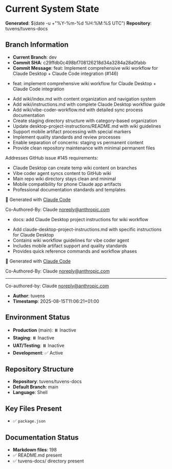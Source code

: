 # Current System State
**Generated**: $(date -u +"%Y-%m-%d %H:%M:%S UTC")
**Repository**: tuvens/tuvens-docs

## Branch Information
- **Current Branch**: dev
- **Commit SHA**: c29ffdb0c498bf708126218d34a3284a28a0fabb
- **Commit Message**: feat: Implement comprehensive wiki workflow for Claude Desktop + Claude Code integration (#146)

* feat: implement comprehensive wiki workflow for Claude Desktop + Claude Code integration

- Add wiki/index.md with content organization and navigation system
- Add wiki/instructions.md with complete Claude Desktop workflow guide
- Add wiki/vibe-coder-workflow.md with detailed sync process documentation
- Create staging directory structure with category-based organization
- Update desktop-project-instructions/README.md with wiki guidelines
- Support mobile artifact processing with special markers
- Implement quality standards and review processes
- Enable separation of concerns: staging vs permanent content
- Provide clean repository maintenance with minimal permanent files

Addresses GitHub issue #145 requirements:
- Claude Desktop can create temp wiki content on branches
- Vibe coder agent syncs content to GitHub wiki
- Main repo wiki directory stays clean and minimal
- Mobile compatibility for phone Claude app artifacts
- Professional documentation standards and templates

🤖 Generated with [Claude Code](https://claude.ai/code)

Co-Authored-By: Claude <noreply@anthropic.com>

* docs: add Claude Desktop project instructions for wiki workflow

- Add claude-desktop-project-instructions.md with specific instructions for Claude Desktop
- Contains wiki workflow guidelines for vibe coder agent
- Includes mobile artifact support and quality standards
- Provides quick reference commands and workflow phases

🤖 Generated with [Claude Code](https://claude.ai/code)

Co-Authored-By: Claude <noreply@anthropic.com>

---------

Co-authored-by: Claude <noreply@anthropic.com>
- **Author**: tuvens
- **Timestamp**: 2025-08-15T11:06:21+01:00

## Environment Status
- **Production** (main): ⏸️ Inactive
- **Staging**: ⏸️ Inactive
- **UAT/Testing**: ⏸️ Inactive
- **Development**: ✅ Active

## Repository Structure
- **Repository**: tuvens/tuvens-docs
- **Default Branch**: main
- **Language**: Shell

## Key Files Present
- ✅ `package.json`

## Documentation Status
- **Markdown files**: 198
- ✅ README.md present
- ✅ tuvens-docs/ directory present
